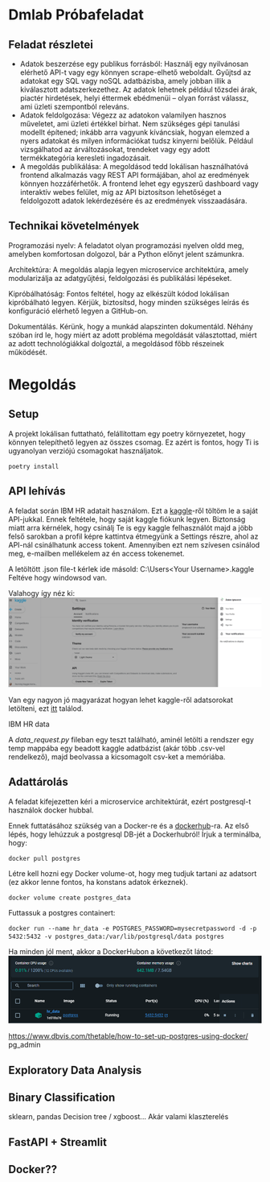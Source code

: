 # Dmlab Próbafeladat


## Feladat részletei

- Adatok beszerzése egy publikus forrásból: Használj egy nyilvánosan elérhető API-t vagy egy könnyen scrape-elhető weboldalt. Gyűjtsd az adatokat egy SQL vagy noSQL adatbázisba, amely jobban illik a kiválasztott adatszerkezethez. Az adatok lehetnek például tőzsdei árak, piactér hirdetések, helyi éttermek ebédmenüi – olyan forrást válassz, ami üzleti szempontból releváns.
- Adatok feldolgozása: Végezz az adatokon valamilyen hasznos műveletet, ami üzleti értékkel bírhat. Nem szükséges gépi tanulási modellt építened; inkább arra vagyunk kíváncsiak, hogyan elemzed a nyers adatokat és milyen információkat tudsz kinyerni belőlük. Például vizsgálhatod az árváltozásokat, trendeket vagy egy adott termékkategória keresleti ingadozásait.
- A megoldás publikálása: A megoldásod tedd lokálisan használhatóvá frontend alkalmazás vagy REST API formájában, ahol az eredmények könnyen hozzáférhetők. A frontend lehet egy egyszerű dashboard vagy interaktív webes felület, míg az API biztosítson lehetőséget a feldolgozott adatok lekérdezésére és az eredmények visszaadására.


## Technikai követelmények

Programozási nyelv: A feladatot olyan programozási nyelven oldd meg, amelyben komfortosan dolgozol, bár a Python előnyt jelent számunkra.

Architektúra: A megoldás alapja legyen microservice architektúra, amely modularizálja az adatgyűjtési, feldolgozási és publikálási lépéseket.

Kipróbálhatóság: Fontos feltétel, hogy az elkészült kódod lokálisan kipróbálható legyen. Kérjük, biztosítsd, hogy minden szükséges leírás és konfiguráció elérhető legyen a GitHub-on.

Dokumentálás. Kérünk, hogy a munkád alapszinten dokumentáld. Néhány szóban írd le, hogy miért az adott probléma megoldását választottad, miért az adott technológiákkal dolgoztál, a megoldásod főbb részeinek működését.

# Megoldás

## Setup

A projekt lokálisan futtatható, felállítottam egy poetry környezetet, hogy könnyen telepíthető legyen az összes csomag. Ez azért is fontos, hogy Ti is ugyanolyan verziójú csomagokat használjatok.

```commandline
poetry install
```

## API lehívás

A feladat során IBM HR adatait használom. Ezt a [kaggle](https://www.kaggle.com/datasets/pavansubhasht/ibm-hr-analytics-attrition-dataset/data)-ről töltöm le a saját API-jukkal. Ennek feltétele, hogy saját kaggle fiókunk legyen. Biztonság miatt arra kérnélek, hogy csinálj Te is egy kaggle felhasználót majd a jöbb felső sarokban a profil képre kattintva étmegyünk a Settings részre, ahol az API-nál csinálhatunk access tokent. Amennyiben ezt nem szívesen csinálod meg, e-mailben mellékelem az én access tokenemet.

A letöltött .json file-t kérlek ide másold: C:\Users\<Your Username>\.kaggle\
Feltéve hogy windowsod van.

Valahogy így néz ki:
![alt text](assets/kaggle.png)

Van egy nagyon jó magyarázat hogyan lehet kaggle-ről adatsorokat letölteni, ezt [itt](https://medium.com/@vinaychavda.de/a-guide-to-extracting-data-from-kaggle-for-your-data-science-projects-e15ef8ffc054) találod.


IBM HR data 

A *data_request.py* fileban egy teszt található, aminél letölti a rendszer egy temp mappába egy beadott kaggle adatbázist (akár több .csv-vel rendelkező), majd beolvassa a kicsomagolt csv-ket a memóriába.


## Adattárolás

A feladat kifejezetten kéri a microservice architektúrát, ezért postgresql-t használok docker hubbal.

Ennek futtatásához szükség van a Docker-re és a [dockerhub](https://hub.docker.com/)-ra. Az első lépés, hogy lehúzzuk a postgresql DB-jét a Dockerhubról!
Írjuk a terminálba, hogy:
```commandline
docker pull postgres
```

Létre kell hozni egy Docker volume-ot, hogy meg tudjuk tartani az adatsort (ez akkor lenne fontos, ha konstans adatok érkeznek).

```commandline
docker volume create postgres_data
```

Futtassuk a postgres containert:

```commandline
docker run --name hr_data -e POSTGRES_PASSWORD=mysecretpassword -d -p 5432:5432 -v postgres_data:/var/lib/postgresql/data postgres
```

Ha minden jól ment, akkor a DockerHubon a következőt látod:
![alt text](assets/docker_hub.png)





https://www.dbvis.com/thetable/how-to-set-up-postgres-using-docker/
pg_admin

## Exploratory Data Analysis


## Binary Classification

sklearn, pandas
Decision tree / xgboost...
Akár valami klaszterelés

## FastAPI + Streamlit


## Docker??


